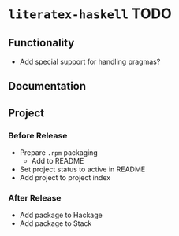 # `literatex-haskell` TODO

## Functionality

* Add special support for handling pragmas?

## Documentation

## Project

### Before Release

* Prepare `.rpm` packaging
    * Add to README
* Set project status to active in README
* Add project to project index

### After Release

* Add package to Hackage
* Add package to Stack
